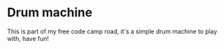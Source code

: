 # Drum machine

This is part of my free code camp road, it's a simple drum machine to play with, have fun!
